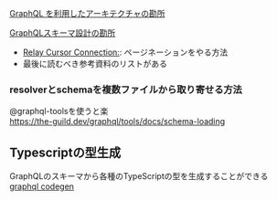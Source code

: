 [GraphQL を利用したアーキテクチャの勘所](https://speakerdeck.com/qsona/architecture-practices-with-graphql)

[GraphQLスキーマ設計の勘所](https://speakerdeck.com/yukukotani/graphql-schema-design-practice)
- [Relay Cursor Connection:](https://relay.dev/graphql/connections.htm): ページネーションをやる方法
- 最後に読むべき参考資料のリストがある

### resolverとschemaを複数ファイルから取り寄せる方法

@graphql-toolsを使うと楽  
https://the-guild.dev/graphql/tools/docs/schema-loading

## Typescriptの型生成

GraphQLのスキーマから各種のTypeScriptの型を生成することができる  
[graphql codegen](https://the-guild.dev/graphql/codegen)